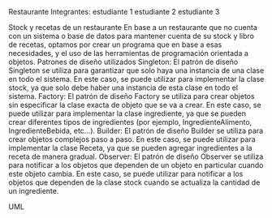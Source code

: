 Restaurante
Integrantes:
estudiante 1
estudiante 2
estudiante 3



Stock y recetas de un restaurante
En base a un restaurante que no cuenta con un sistema o base de datos para mantener cuenta de su stock y libro de recetas, optamos por crear un programa que en base a esas necesidades, y el uso de las herramientas de programación orientada a objetos.
Patrones de diseño utilizados
Singleton: El patrón de diseño Singleton se utiliza para garantizar que solo haya una instancia de una clase en todo el sistema. En este caso, se puede utilizar para implementar la clase stock, ya que solo debe haber una instancia de esta clase en todo el sistema.
Factory: El patrón de diseño Factory se utiliza para crear objetos sin especificar la clase exacta de objeto que se va a crear. En este caso, se puede utilizar para implementar la clase ingrediente, ya que se pueden crear diferentes tipos de ingredientes (por ejemplo, IngredienteAlimento, IngredienteBebida, etc…).
Builder: El patrón de diseño Builder se utiliza para crear objetos complejos paso a paso. En este caso, se puede utilizar para implementar la clase Receta, ya que se pueden agregar ingredientes a la receta de manera gradual.
Observer: El patrón de diseño Observer se utiliza para notificar a los objetos que dependen de un objeto en particular cuando este objeto cambia. En este caso, se puede utilizar para notificar a los objetos que dependen de la clase stock cuando se actualiza la cantidad de un ingrediente.




UML

	
